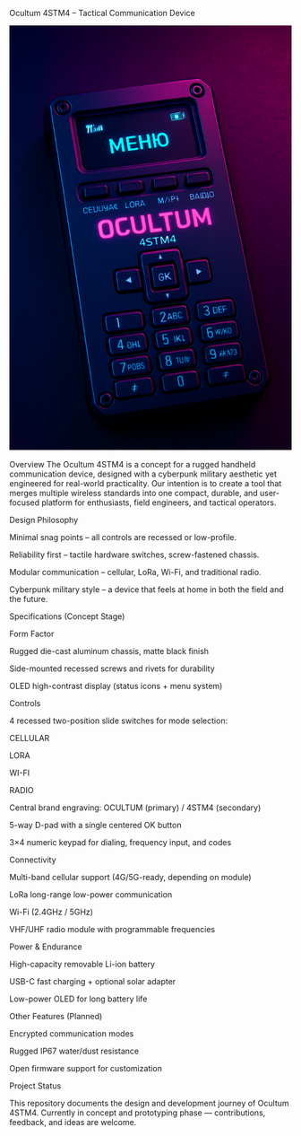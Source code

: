 Ocultum 4STM4 – Tactical Communication Device

![ocultum device](ocultum_device2.png)

Overview
The Ocultum 4STM4 is a concept for a rugged handheld communication device, designed with a cyberpunk military aesthetic yet engineered for real-world practicality.
Our intention is to create a tool that merges multiple wireless standards into one compact, durable, and user-focused platform for enthusiasts, field engineers, and tactical operators.

Design Philosophy

Minimal snag points – all controls are recessed or low-profile.

Reliability first – tactile hardware switches, screw-fastened chassis.

Modular communication – cellular, LoRa, Wi-Fi, and traditional radio.

Cyberpunk military style – a device that feels at home in both the field and the future.

Specifications (Concept Stage)

Form Factor

Rugged die-cast aluminum chassis, matte black finish

Side-mounted recessed screws and rivets for durability

OLED high-contrast display (status icons + menu system)

Controls

4 recessed two-position slide switches for mode selection:

CELLULAR

LORA

WI-FI

RADIO

Central brand engraving: OCULTUM (primary) / 4STM4 (secondary)

5-way D-pad with a single centered OK button

3×4 numeric keypad for dialing, frequency input, and codes

Connectivity

Multi-band cellular support (4G/5G-ready, depending on module)

LoRa long-range low-power communication

Wi-Fi (2.4GHz / 5GHz)

VHF/UHF radio module with programmable frequencies

Power & Endurance

High-capacity removable Li-ion battery

USB-C fast charging + optional solar adapter

Low-power OLED for long battery life

Other Features (Planned)

Encrypted communication modes

Rugged IP67 water/dust resistance

Open firmware support for customization

Project Status

This repository documents the design and development journey of Ocultum 4STM4.
Currently in concept and prototyping phase — contributions, feedback, and ideas are welcome.

